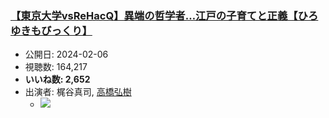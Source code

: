 ### [【東京大学vsReHacQ】異端の哲学者…江戸の子育てと正義【ひろゆきもびっくり】](https://www.youtube.com/watch?v=i2YSiBe7Z6M)
-   公開日: 2024-02-06
-   視聴数: 164,217
-   **いいね数: 2,652**
-   出演者: 梶谷真司, [高橋弘樹](/rehacq_fan/people/高橋弘樹 "wikilink")
    - [![](https://img.youtube.com/vi/i2YSiBe7Z6M/hqdefault.jpg)](https://www.youtube.com/watch?v=i2YSiBe7Z6M)
